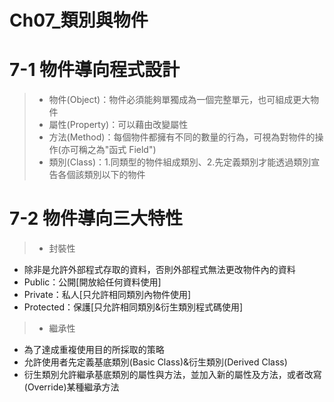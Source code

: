 # Ch07_類別與物件

# 7-1 物件導向程式設計
>* 物件(Object)：物件必須能夠單獨成為一個完整單元，也可組成更大物件
>* 屬性(Property)：可以藉由改變屬性
>* 方法(Method)：每個物件都擁有不同的數量的行為，可視為對物件的操作(亦可稱之為"函式 Field")
>* 類別(Class)：1.同類型的物件組成類別、2.先定義類別才能透過類別宣告各個該類別以下的物件
# 7-2 物件導向三大特性
>* 封裝性
* 除非是允許外部程式存取的資料，否則外部程式無法更改物件內的資料
* Public：公開[開放給任何資料使用]
* Private：私人[只允許相同類別內物件使用]
* Protected：保護[只允許相同類別&衍生類別程式碼使用]
>* 繼承性
* 為了達成重複使用目的所採取的策略
* 允許使用者先定義基底類別(Basic Class)&衍生類別(Derived Class)
* 衍生類別允許繼承基底類別的屬性與方法，並加入新的屬性及方法，或者改寫(Override)某種繼承方法
